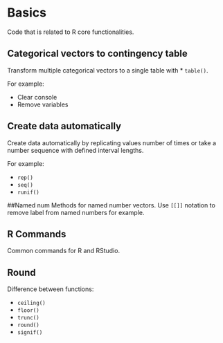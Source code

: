 # Basics
Code that is related to R core functionalities.
## Categorical vectors to contingency table
Transform multiple categorical vectors to a single table
with * `table()`.

For example:
* Clear console
* Remove variables

## Create data automatically
Create data automatically by replicating values number of times or
take a number sequence with defined interval lengths.

For example:
* `rep()`
* `seq()`
* `runif()`

##Named num
Methods for named number vectors.
Use `[[]]` notation to remove label from named numbers for example.

## R Commands
Common commands for R and RStudio.

## Round
Difference between functions:
* `ceiling()`
* `floor()`
* `trunc()`
* `round()`
* `signif()`